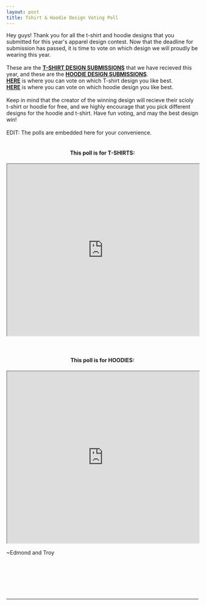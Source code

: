 ```yaml
---
layout: post
title: Tshirt & Hoodie Design Voting Poll
---
```

Hey guys! 
Thank you for all the t-shirt and hoodie designs that you submitted for this year's apparel design contest. Now that the deadline for submission has passed, it is time to vote on which design we will proudly be wearing this year. 
<br><br>
These are the <b><a href="https://drive.google.com/folderview?id=0B3U8AaIewkBRS0Q0VjNPdlFRclU&usp=sharing" target=_blank>T-SHIRT DESIGN SUBMISSIONS</a></b> that we have recieved this year, and these are the <b><a href="https://drive.google.com/folderview?id=0B3U8AaIewkBRSmZtV0cxZURoc00&usp=sharing" target=_blank>HOODIE DESIGN SUBMISSIONS</a></b>.
<br>
<b><a href="http://strawpoll.me/2856787" target=_blank>HERE</a></b> is where you can vote on which T-shirt design you like best.
<br>
<b><a href="http://strawpoll.me/2859183" target=_blank>HERE</a></b> is where you can vote on which hoodie design you like best.
<br><br>
Keep in mind that the creator of the winning design will recieve their scioly t-shirt or hoodie for free, and we highly encourage that you pick different designs for the hoodie and t-shirt.
Have fun voting, and may the best design win! 
<br><br>
EDIT: The polls are embedded here for your convenience.
<br><br>
<center><h4>This poll is for T-SHIRTS:</h4></center>
<center><iframe src="http://strawpoll.me/embed_1/2856787" style="width: 100%; height: 450px; border: 15;">Loading poll...</iframe></center>
<br><br>
<center><h4>This poll is for HOODIES:</h4></center>
<center><iframe src="http://strawpoll.me/embed_1/2859183" style="width: 100%; height: 450px; border: 15;">Loading poll...</iframe></center>

~Edmond and Troy

<br>
<br>
<br>
<br>
<br>
<hr>
<br>
<br>
<br>
<br>
<br>
